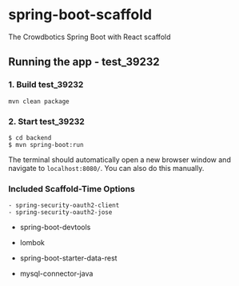 # spring-boot-scaffold
The Crowdbotics Spring Boot with React scaffold

## Running the app - test_39232

### 1. Build test_39232
```
mvn clean package
```
### 2. Start test_39232
```
$ cd backend
$ mvn spring-boot:run
```


The terminal should automatically open a new browser window and navigate to `localhost:8080/`. You can also do this manually.

### Included Scaffold-Time Options



    - spring-security-oauth2-client
    - spring-security-oauth2-jose


  - spring-boot-devtools


  - lombok


  - spring-boot-starter-data-rest





  - mysql-connector-java



